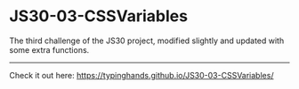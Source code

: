 # JS30-03-CSSVariables

The third challenge of the JS30 project, modified slightly and updated with some extra functions.

----

Check it out here: https://typinghands.github.io/JS30-03-CSSVariables/
